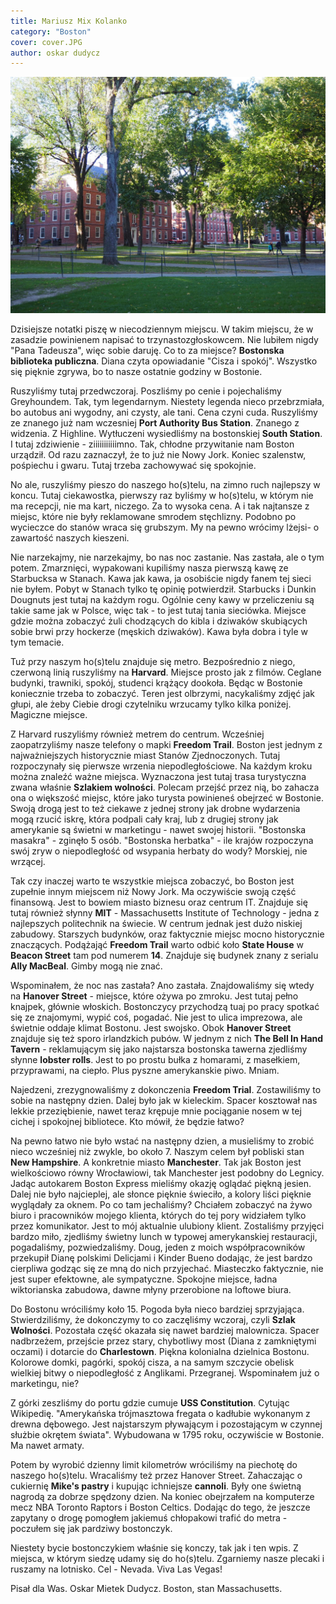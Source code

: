 ```yaml
---
title: Mariusz Mix Kolanko
category: "Boston"
cover: cover.JPG
author: oskar dudycz
---
```


![front](cover.JPG)

Dzisiejsze notatki piszę w niecodziennym miejscu. W takim miejscu, że w zasadzie powinienem napisać to trzynastozgłoskowcem. Nie lubiłem nigdy "Pana Tadeusza", więc sobie daruję. Co to za miejsce? **Bostonska biblioteka publiczna**. Diana czyta opowiadanie "Cisza i spokój". Wszystko się pięknie zgrywa, bo to nasze ostatnie godziny w Bostonie.

Ruszyliśmy tutaj przedwczoraj. Poszliśmy po cenie i pojechaliśmy Greyhoundem. Tak, tym legendarnym. Niestety legenda nieco przebrzmiała, bo autobus ani wygodny, ani czysty, ale tani. Cena czyni cuda. Ruszyliśmy ze znanego już nam wczesniej **Port Authority Bus Station**. Znanego z widzenia. Z Highline. Wytłuczeni wysiedliśmy na bostonskiej **South Station**. I tutaj zdziwienie - ziiiiiiiiiiimno. Tak, chłodne przywitanie nam Boston urządził. Od razu zaznaczył, że to już nie Nowy Jork. Koniec szalenstw, pośpiechu i gwaru. Tutaj trzeba zachowywać się spokojnie. 

No ale, ruszyliśmy pieszo do naszego ho(s)telu, na zimno ruch najlepszy w koncu. Tutaj ciekawostka, pierwszy raz byliśmy w ho(s)telu, w którym nie ma recepcji, nie ma kart, niczego. Za to wysoka cena. A i tak najtansze z miejsc, które nie były reklamowane smrodem stęchlizny. Podobno po wycieczce do stanów wraca się grubszym. My na pewno wrócimy lżejsi- o zawartość naszych kieszeni.

Nie narzekajmy, nie narzekajmy, bo nas noc zastanie. Nas zastała, ale o tym potem. Zmarznięci, wypakowani kupiliśmy nasza pierwszą kawę ze Starbucksa w Stanach. Kawa jak kawa, ja osobiście nigdy fanem tej sieci nie byłem. Pobyt w Stanach tylko tę opinię potwierdził. Starbucks i Dunkin Dougnuts jest tutaj na każdym rogu. Ogólnie ceny kawy w przeliczeniu są takie same jak w Polsce, więc tak - to jest tutaj tania sieciówka. Miejsce gdzie można zobaczyć żuli chodzących do kibla i dziwaków skubiących sobie brwi przy hockerze (męskich dziwaków). Kawa była dobra i tyle w tym temacie.

Tuż przy naszym ho(s)telu znajduje się metro. Bezpośrednio z niego, czerwoną linią ruszyliśmy na **Harvard**. Miejsce prosto jak z filmów. Ceglane budynki, trawniki, spokój, studenci krążący dookoła. Będąc w Bostonie koniecznie trzeba to zobaczyć. Teren jest olbrzymi, nacykaliśmy zdjęć jak głupi, ale żeby Ciebie drogi czytelniku wrzucamy tylko kilka poniżej. Magiczne miejsce.

Z Harvard ruszyliśmy również metrem do centrum. Wcześniej zaopatrzyliśmy nasze telefony o mapki **Freedom Trail**. Boston jest jednym z najważniejszych historycznie miast Stanów Zjednoczonych. Tutaj rozpoczynały się pierwsze wrzenia niepodległościowe. Na każdym kroku można znaleźć ważne miejsca. Wyznaczona jest tutaj trasa turystyczna zwana właśnie **Szlakiem wolności**. Polecam przejść przez nią, bo zahacza ona o większość miejsc, które jako turysta powinieneś obejrzeć w Bostonie. Swoją drogą jest to też ciekawe z jednej strony jak drobne wydarzenia mogą rzucić iskrę, która podpali cały kraj, lub z drugiej strony jak amerykanie są świetni w marketingu - nawet swojej historii. "Bostonska masakra" - zginęło 5 osób. "Bostonska herbatka" - ile krajów rozpoczyna swój zryw o niepodległość od wsypania herbaty do wody? Morskiej, nie wrzącej. 

Tak czy inaczej warto te wszystkie miejsca zobaczyć, bo Boston jest zupełnie innym miejscem niż Nowy Jork. Ma oczywiście swoją część finansową. Jest to bowiem miasto biznesu oraz centrum IT. Znajduje się tutaj również słynny **MIT** - Massachusetts Institute of Technology - jedna z najlepszych politechnik na świecie. W centrum jednak jest dużo niskiej zabudowy. Starszych budynków, oraz faktycznie miejsc mocno historycznie znaczących. Podążająć **Freedom Trail** warto odbić koło **State House** w **Beacon Street** tam pod numerem **14**. Znajduje się budynek znany z serialu **Ally MacBeal**. Gimby mogą nie znać.

Wspominałem, że noc nas zastała? Ano zastała. Znajdowaliśmy się wtedy na **Hanover Street** - miejsce, które ożywa po zmroku. Jest tutaj pełno knajpek, głównie włoskich. Bostonczycy przychodzą tuaj po pracy spotkać się ze znajomymi, wypić coś, pogadać. Nie jest to ulica imprezowa, ale świetnie oddaje klimat Bostonu. Jest swojsko. Obok **Hanover Street** znajduje się też sporo irlandzkich pubów. W jednym z nich **The Bell In Hand Tavern** - reklamującym się jako najstarsza bostonska tawerna zjedliśmy słynne **lobster rolls**. Jest to po prostu bułka z homarami, z masełkiem, przyprawami, na ciepło. Plus pyszne amerykanskie piwo. Mniam.

Najedzeni, zrezygnowaliśmy z dokonczenia **Freedom Trial**. Zostawiliśmy to sobie na następny dzien. Dalej było jak w kieleckim. Spacer kosztował nas lekkie przeziębienie, nawet teraz krępuje mnie pociąganie nosem w tej cichej i spokojnej bibliotece. Kto mówił, że będzie łatwo? 

Na pewno łatwo nie było wstać na następny dzien, a musieliśmy to zrobić nieco wcześniej niż zwykle, bo około 7. Naszym celem był pobliski stan **New Hampshire**. A konkretnie miasto **Manchester**. Tak jak Boston jest wielkościowo równy Wrocławiowi, tak Manchester jest podobny do Legnicy. Jadąc autokarem Boston Express mieliśmy okazję oglądać piękną jesien. Dalej nie było najcieplej, ale słonce pięknie świeciło, a kolory liści pięknie wyglądały za oknem. Po co tam jechaliśmy? Chciałem zobaczyć na żywo biuro i pracowników mojego klienta, których do tej pory widziałem tylko przez komunikator. Jest to mój aktualnie ulubiony klient. Zostaliśmy przyjęci bardzo miło, zjedliśmy świetny lunch w typowej amerykanskiej restauracji, pogadaliśmy, pozwiedzaliśmy. Doug, jeden z moich współpracowników przekupił Dianę polskimi Delicjami i Kinder Bueno dodając, że jest bardzo cierpliwa godząc się ze mną do nich przyjechać. Miasteczko faktycznie, nie jest super efektowne, ale sympatyczne. Spokojne miejsce, ładna wiktorianska zabudowa, dawne młyny przerobione na loftowe biura. 

Do Bostonu wróciliśmy koło 15. Pogoda była nieco bardziej sprzyjająca. Stwierdziliśmy, że dokonczymy to co zaczęliśmy wczoraj, czyli **Szlak Wolności**. Pozostała część okazała się nawet bardziej malownicza. Spacer nadbrzeżem, przejście przez stary, chybotliwy most (Diana z zamkniętymi oczami) i dotarcie do **Charlestown**. Piękna kolonialna dzielnica Bostonu. Kolorowe domki, pagórki, spokój cisza, a na samym szczycie obelisk wielkiej bitwy o niepodległość z Anglikami. Przegranej. Wspominałem już o marketingu, nie?

Z górki zeszliśmy do portu gdzie cumuje **USS Constitution**. Cytując Wikipedię. "Amerykańska trójmasztowa fregata o kadłubie wykonanym z drewna dębowego. Jest najstarszym pływającym i pozostającym w czynnej służbie okrętem świata". Wybudowana w 1795 roku, oczywiście w Bostonie. Ma nawet armaty. 

Potem by wyrobić dzienny limit kilometrów wróciliśmy na piechotę do naszego ho(s)telu. Wracaliśmy też przez Hanover Street. Zahaczając o cukiernię **Mike's pastry** i kupując ichniejsze **cannoli**. Były one świetną nagrodą za dobrze spędzony dzien. Na koniec obejrzałem na komputerze mecz NBA Toronto Raptors i Boston Celtics. Dodając do tego, że jeszcze zapytany o drogę pomogłem jakiemuś chłopakowi trafić do metra - poczułem się jak pardziwy bostonczyk.

Niestety bycie bostonczykiem właśnie się konczy, tak jak i ten wpis. Z miejsca, w którym siedzę udamy się do ho(s)telu. Zgarniemy nasze plecaki i ruszamy na lotnisko. Cel - Nevada. Viva Las Vegas!

Pisał dla Was. Oskar Mietek Dudycz. Boston, stan Massachusetts.